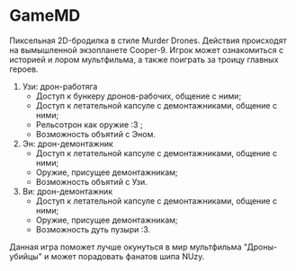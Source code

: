 # GameMD
Пиксельная 2D-бродилка в стиле Murder Drones.
Действия происходят на вымышленной экзопланете Cooper-9. Игрок может ознакомиться с историей и лором мультфильма, а также поиграть за троицу главных героев.
1) Узи: дрон-работяга
   - Доступ к бункеру дронов-рабочих, общение с ними;
   - Доступ к летательной капсуле с демонтажниками, общение с ними;
   - Рельсотрон как оружие :3 ;
   - Возможность объятий с Эном.
2) Эн: дрон-демонтажник
   - Доступ к летательной капсуле с демонтажниками, общение с ними;
   - Оружие, присущее демонтажникам;
   - Возможность объятий с Узи.
3) Ви: дрон-демонтажник
   - Доступ к летательной капсуле с демонтажниками, общение с ними;
   - Оружие, присущее демонтажникам;
   - Возможность дуть пузыри :3.
  
Данная игра поможет лучше окунуться в мир мультфильма "Дроны-убийцы" и может порадовать фанатов шипа NUzy.
